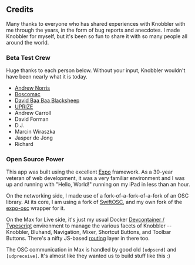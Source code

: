 ## Credits

Many thanks to everyone who has shared experiences with Knobbler with me through the years, in the form of bug reports and anecdotes. I made Knobbler for myself, but it's been so fun to share it with so many people all around the world.

### Beta Test Crew

Huge thanks to each person below. Without your input, Knobbler wouldn't have been nearly what it is today.

- [Andrew Norris](https://andrewnorris.uk/)
- [Boscomac](http://boscomac.free.fr/)
- [David Baa Baa Blacksheep](https://www.youtube.com/watch?v=6YR5sOgt4Eo)
- [UPRIZE](https://open.spotify.com/album/5Cfwba3Xs2eStAyqeBCNya?si=R_EMzXv-R8qHRu9ju-T-_w)
- Andrew Carroll
- David Forman
- D.J.
- Marcin Wiraszka
- Jasper de Jong
- Richard

### Open Source Power

This app was built using the excellent [Expo](https://expo.dev/) framework. As a 30-year veteran of web development, it was a very familiar environment and I was up and running with "Hello, World!" running on my iPad in less than an hour.

On the networking side, I made use of a fork-of-a-fork-of-a-fork of an OSC library. At its core, I am using a fork of [SwiftOSC](https://github.com/zsteinkamp/SwiftOSC), and my own fork of the [expo-osc](https://github.com/zsteinkamp/expo-osc) wrapper for it.

On the Max for Live side, it's just my usual Docker [Devcontainer / Typescript](https://github.com/zsteinkamp/m4l-typescript-base) environment to manage the various facets of Knobbler -- Knobbler, Bluhand, Navigation, Mixer, Shortcut Buttons, and Toolbar Buttons. There's a nifty JS-based [routing](https://github.com/zsteinkamp/m4l-Knobbler4/blob/main/src/router.ts) layer in there too.

The OSC communication in Max is handled by good old `[udpsend]` and `[udpreceive]`. It's almost like they wanted us to build stuff like this :)
